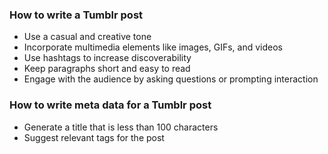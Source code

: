 ### How to write a Tumblr post
- Use a casual and creative tone
- Incorporate multimedia elements like images, GIFs, and videos
- Use hashtags to increase discoverability
- Keep paragraphs short and easy to read
- Engage with the audience by asking questions or prompting interaction

### How to write meta data for a Tumblr post
- Generate a title that is less than 100 characters
- Suggest relevant tags for the post